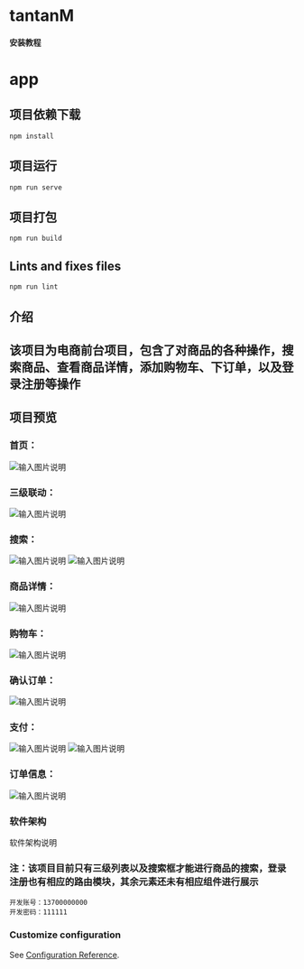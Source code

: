 # tantanM

#### 安装教程

# app

## 项目依赖下载
```
npm install
```

## 项目运行
```
npm run serve
```

## 项目打包
```
npm run build
```

## Lints and fixes files
```
npm run lint
```

## 介绍
## 该项目为电商前台项目，包含了对商品的各种操作，搜索商品、查看商品详情，添加购物车、下订单，以及登录注册等操作

## 项目预览
### 首页：
![输入图片说明](preview/%E9%A6%96%E9%A1%B5.png)

### 三级联动：
![输入图片说明](preview/%E4%B8%89%E7%BA%A7%E8%81%94%E5%8A%A8.png)

### 搜索：
![输入图片说明](preview/%E6%90%9C%E7%B4%A2.png)
![输入图片说明](preview/%E5%95%86%E5%93%81%E5%B1%95%E7%A4%BA.png)

### 商品详情：
![输入图片说明](preview/%E5%95%86%E5%93%81%E8%AF%A6%E6%83%85.png)

### 购物车：
![输入图片说明](preview/%E8%B4%AD%E7%89%A9%E8%BD%A6.png)

### 确认订单：
![输入图片说明](preview/%E8%AE%A2%E5%8D%95.png)

### 支付：
![输入图片说明](preview/%E6%94%AF%E4%BB%98%E9%A1%B5%E9%9D%A2.png)
![输入图片说明](preview/%E6%94%AF%E4%BB%98%E6%88%90%E5%8A%9F.png)

### 订单信息：
![输入图片说明](preview/%E8%AE%A2%E5%8D%95%E4%BF%A1%E6%81%AF.png)

### 软件架构
软件架构说明


### 注：该项目目前只有三级列表以及搜索框才能进行商品的搜索，登录注册也有相应的路由模块，其余元素还未有相应组件进行展示

```
开发账号：13700000000
开发密码：111111
```

### Customize configuration
See [Configuration Reference](https://cli.vuejs.org/config/).